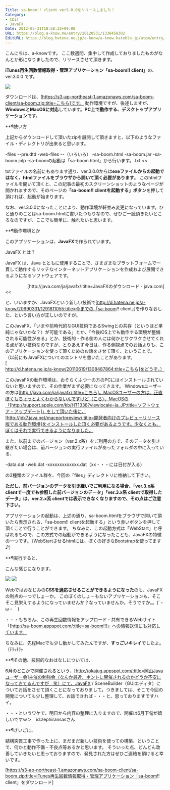 ```yaml
---
Title: sa-boom!! client ver3.0.0をリリースしました！
Category:
- CDiT
- JavaFX
Date: 2012-05-31T18:58:22+09:00
URL: https://blog.a-know.me/entry/20120531/1338458302
EditURL: https://blog.hatena.ne.jp/a-know/a-know.hateblo.jp/atom/entry/12921228815727979308
---
```


こんにちは、a-knowです。
ここ数週間、集中して作成しておりましたものがなんとか形になりましたので、リリースさせて頂きます。

<span class="deco" style="font-weight:bold;">iTunes再生回数情報取得・管理アプリケーション「sa-boom!! client」</span>の、ver.3.0.0 です。



<img src="//lh6.ggpht.com/YjGBPQ4FJ-0p1tCI3bZy7hqcmbwU1E8uGc3Bn_U-XN0EgrwS62OxrNhMwwKH5EFRBOSKturBynXqJw3-sHdrSg=s720">



ダウンロードは、[https://s3-ap-northeast-1.amazonaws.com/sa-boom-client/sa-boom.zip:title=こちら]です。
動作環境ですが、後述しますが、<span class="deco" style="font-weight:bold;">WindowsとMacOSに対応</span>しています。<span class="deco" style="font-weight:bold;">PC上で動作する、デスクトップアプリケーション</span>です。



**¶使い方

上記からダウンロードして頂いたzipを展開して頂きますと、以下のようなファイル・ディレクトリが出来ると思います。


>>
-files
--pre.dtd
-web-files
--（いろいろ）
-sa-boom.html
-sa-boom.jar
-sa-boom.jnlp
-sa-boomの起動は「sa-boom.html」から行います。.txt
<<


txtファイルの名前にもあります通り、ver.3.0.0からは<span class="deco" style="font-weight:bold;">exeファイルからの起動ではなく、htmlファイルをブラウザから開いて頂く必要があります</span>。
このhtmlファイルを開いて頂くと、この記事の最初のスクリーンショットのようなページが開かれますので、そのページの<span class="deco" style="font-weight:bold;">「sa-boom!! clientを起動する」ボタン</span>を押して頂ければ、起動が始まります。

なお、ver.3.0.0になったことにより、動作環境が軒並み変更になっています。ひと通りのことはsa-boom.htmlに書いたつもりなので、ぜひご一読頂きたいところなのですが、ここでも簡単に、触れたいと思います。


**¶動作環境とか

このアプリケーションは、<span class="deco" style="font-weight:bold;">JavaFX</span>で作られています。


>>
JavaFX とは ?

JavaFX は、Java とともに使用することで、さまざまなプラットフォームで一貫して動作するリッチなインターネットアプリケーションを作成および展開できるようになるソフトウェアです。

<div align="right">[http://java.com/ja/javafx/:title=JavaFXのダウンロード - java.com]</div>
<<


と、いいますか、JavaFXという新しい技術で[http://d.hatena.ne.jp/a-know/20990331/1291811055:title=今までの「sa-boom!! client」]を作りなおした、という言い方が正しいのですが。


このJavaFX、「いまや前時代的なGUI技術であるSwingとの共存（というほど単純じゃないかな？）が可能である」とか、「今後iOS上でも動作する環境が整備される可能性がある」とか、技術的・作る側の人には何かとワクワクさせてくれる点が多い技術なのですが、とりあえず今日は、作る側視点でのお話よりも、このアプリケーションを使って頂くためのお話をさせて頂く、ということで。
（以前にもJavaFXについてのエントリを書いたことがあります。[http://d.hatena.ne.jp/a-know/20110619/1308487864:title=こちら]をどうぞ。）



このJavaFXの動作環境は、おそらくふつーの方のPCにはインストールされていないと思いますので、その作業がまず必要になってきます。
Windowsユーザーの方は[http://java.com/ja/javafx/:title=こちら]。MacOSユーザーの方は、正直ぼくもちょっとよくわからないんですけど（こら）、MacOSの「[http://support.apple.com/kb/HT1338?viewlocale=ja_JP:title=ソフトウェア・アップデート]」をして頂いた後に、[http://jdk7.java.net/macportpreview/:title=開発者向けのプレビューリリース版である動作環境]をインストールした頂く必要があるようです。少なくとも、ぼくはそれで実行できるようになりました。


また、以前までのバージョン（ver.2.x系）をご利用の方で、そのデータを引き継ぎたい場合は、前バージョンの実行ファイルがあったフォルダの中に入っている、


-data.dat
-web.dat
-xxxxxxxxxxxxx.dat（xx・・・には日付が入る）


の3種類のファイル群を、今回の「files」ディレクトリに格納して下さい。


<span class="deco" style="font-weight:bold;">ただし、前バージョンのデータを引き継いでご利用になる場合、「ver.3.x系 clientで一度でも参照した前バージョンのデータ」「ver.3.x系 clientで取得したデータ」は、ver.2.x系 clientでは表示できなくなりますので、その点はご注意下さい。</span>



アプリケーションの起動は、上述の通り、sa-boom.htmlをブラウザで開いて頂いたら表示される、「sa-boom!! clientを起動する」という赤いボタンを押して頂くことで行うことができます。
ちなみに、この起動方式は「WebStart」と呼ばれるもので、この方式での起動ができるようになったことも、JavaFXの特徴の一つです。（WebStartさせるhtmlには、ぼくの好きなBootstrapを使ってます♪）




**¶実行すると、

こんな感じになります。


<img src="//lh5.ggpht.com/GOBBoTvs97lhNWsvOMmp4-C2qc6kc66HvaF-SWB4aVi29wHnDupkj-pNReXwnvrtY9gg1Mg_OG-kxpQ_Gd9Rhg=s800">


<img src="//lh3.ggpht.com/DwjSvXACl1st5HRN66IZT94WkPnx3OylwjdU0-0fwnMWBwzEDYBFdDLRDAta7TEWBN5jvuRkWHALC7-moE2UkBM=s800">


Webではおなじみの<span class="deco" style="font-weight:bold;">CSSを適応させることができるようになった</span>のも、JavaFXの利点の一つでしょーか。
このぼくのしょーもないアプリケーションも、そこそこ見栄えするようになっていませんか？なっていませんか。そうですか。。(´・ω・｀)

・・・もちろん、この再生回数情報をアップロード・共有できるWebサイト「[http://sa-boom.appspot.com/:title=sa-boom!!]」への情報送信にも対応しています。


ちなみに、先程Macでも少し動かしてみたんですが、<span class="deco" style="font-weight:bold;">すっごいキレイ</span>でしたよ。（ﾁﾗｯﾁﾗｯ



**¶その他、技術的なおはなしについては、

6月のどこかで開催されるという、[http://okajug.appspot.com/:title=岡山Javaユーザー会]主催の勉強会（なんか最近、ホントに開催されるのかどうか不安になってきてるんですが　笑）にて、JavaFX / SceneBuilder（GUIエディタ）についてお話をさせて頂くことになっておりまして。つきましては、そこで今回の開発についても少し整理して、お話できれば・・・と、思っておりますですハイ。



・・・というワケで、明日から内容の整理に入りますので、開催は6月下旬が嬉しいですｗ＞　id:zephiransasさん



**¶さいごに、

結構突貫工事で作った上に、まだまだ新しい技術を使っての構築、ということで、何かと動作不備・不良点等あるかと思います。
そういった点、どんどん改善していきたいと思っておりますので、発見された方はぜひご連絡を頂けると幸いです。




[https://s3-ap-northeast-1.amazonaws.com/sa-boom-client/sa-boom.zip:title=iTunes再生回数情報取得・管理アプリケーション「sa-boom!! client」をダウンロード]
